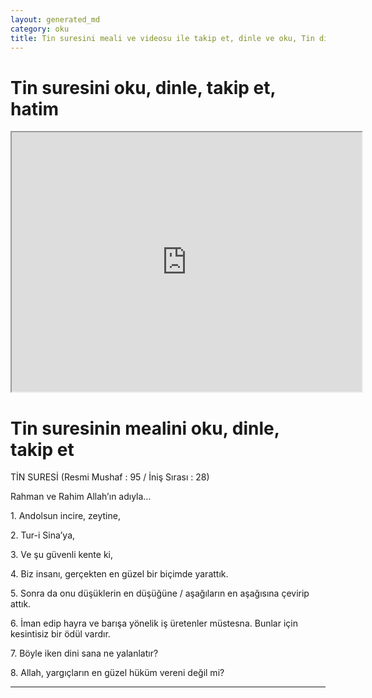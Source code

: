 ```yaml
---
layout: generated_md
category: oku
title: Tin suresini meali ve videosu ile takip et, dinle ve oku, Tin dinle, Tin meali, hatim dinle, hatim yap.
---
```


<div class="container">
  <div class="row">
    <div class="col-lg-12">
      <h1>Tin suresini oku, dinle, takip et, hatim</h1>
      <!--<div class="div-youtube-embed">-->
      <div class="">
        <iframe width="560" height="415" src="https://www.youtube.com/embed/">frameborder="0" allowfullscreen></iframe>
      </div>
    </div>
  </div>

  <div class="row">
    <div class="col-lg-12">
      <h1>Tin suresinin mealini oku, dinle, takip et</h1>
      <div><p>TİN SURESİ (Resmi Mushaf : 95 / İniş Sırası : 28)</p><p>Rahman ve Rahim Allah’ın adıyla…</p><p></p><p></p><p>1. Andolsun incire, zeytine,</p><p></p><p></p><p>2. Tur-i Sina’ya,</p><p></p><p></p><p>3. Ve şu güvenli kente ki,</p><p></p><p></p><p>4. Biz insanı, gerçekten en güzel bir biçimde yarattık.</p><p></p><p></p><p>5. Sonra da onu düşüklerin en düşüğüne / aşağıların en aşağısına çevirip attık.</p><p></p><p></p><p>6. İman edip hayra ve barışa yönelik iş üretenler müstesna. Bunlar için kesintisiz bir ödül vardır.</p><p></p><p></p><p>7. Böyle iken dini sana ne yalanlatır?</p><p></p><p></p><p>8. Allah, yargıçların en güzel hüküm vereni değil mi?</p><p></p><p></p><p></p><p></p></div>
    </div>
  </div>
</div>
<hr />